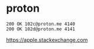 # proton

~~~
200 OK 102c@proton.me 4140
200 OK 102d@proton.me 4141
~~~

https://apple.stackexchange.com
